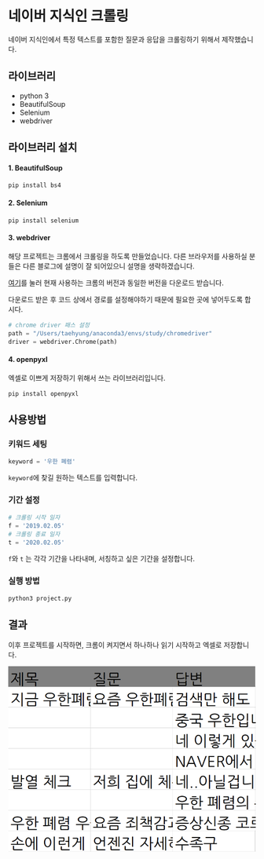 # 네이버 지식인 크롤링

네이버 지식인에서 특정 텍스트를 포함한 질문과 응답을 크롤링하기 위해서 제작했습니다.

## 라이브러리
- python 3
- BeautifulSoup
- Selenium
- webdriver

## 라이브러리 설치
#### 1. BeautifulSoup

```shell
pip install bs4
```

#### 2. Selenium

```shell
pip install selenium
```

#### 3. webdriver
해당 프로젝트는 크롬에서 크롤링을 하도록 만들었습니다. 다른 브라우저를 사용하실 분들은 다른 블로그에 설명이 잘 되어있으니 설명을 생략하겠습니다.

[여기](https://sites.google.com/a/chromium.org/chromedriver/downloads)를 눌러 현재 사용하는 크롬의 버전과 동일한 버전을 다운로드 받습니다.

다운로드 받은 후 코드 상에서 경로를 설정해야하기 때문에 필요한 곳에 넣어두도록 합시다.
```python
# chrome driver 패스 설정
path = "/Users/taehyung/anaconda3/envs/study/chromedriver"
driver = webdriver.Chrome(path)
```

#### 4. openpyxl
엑셀로 이쁘게 저장하기 위해서 쓰는 라이브러리입니다.
```shell
pip install openpyxl
```

## 사용방법 

### 키워드 세팅
```python
keyword = '우한 폐렴'
```

`keyword`에 찾길 원하는 텍스트를 입력합니다.

### 기간 설정
```python
# 크롤링 시작 일자
f = '2019.02.05'
# 크롤링 종료 일자
t = '2020.02.05'
```

`f`와 `t` 는 각각 기간을 나타내며, 서칭하고 싶은 기간을 설정합니다.

### 실행 방법
```shell
python3 project.py
```

## 결과
이후 프로젝트를 시작하면, 크롬이 켜지면서 하나하나 읽기 시작하고 엑셀로 저장합니다. 

![screenshot](screenshot.png)

